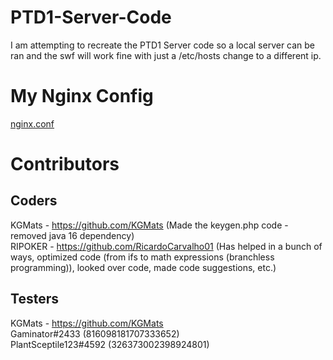 # PTD1-Server-Code
I am attempting to recreate the PTD1 Server code so a local server can be ran and the swf will work fine with just a /etc/hosts change to a different ip.

# My Nginx Config
[nginx.conf](nginx.conf)

# Contributors
## Coders
KGMats - https://github.com/KGMats (Made the keygen.php code - removed java 16 dependency)  
RIPOKER - https://github.com/RicardoCarvalho01 (Has helped in a bunch of ways, optimized code (from ifs to math expressions (branchless programming)), looked over code, made code suggestions, etc.)
## Testers
KGMats - https://github.com/KGMats  
Gaminator#2433 (816098181707333652)  
PlantSceptile123#4592 (326373002398924801)
